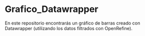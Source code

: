 # Grafico_Datawrapper
En este repositorio encontrarás un gráfico de barras creado con Datawrapper (utilizando los datos filtrados con OpenRefine).
